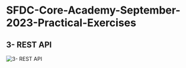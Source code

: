# SFDC-Core-Academy-September-2023-Practical-Exercises

## 3- REST API
![3- REST API](https://i.hizliresim.com/f214hbe.png "3- REST API")
